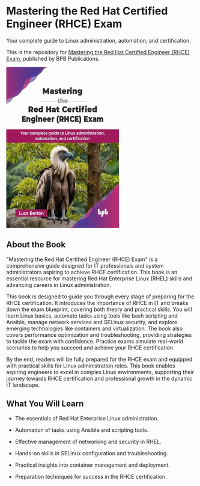 # Mastering the Red Hat Certified Engineer (RHCE) Exam

Your complete guide to Linux administration, automation, and certification.

This is the repository for
[Mastering the Red Hat Certified Engineer (RHCE) Exam](https://bpbonline.com/products/mastering-the-red-hat-certified-engineer-rhce-exam?variant=44305789976776),
published by BPB Publications.

<img src="9789365896800.jpg">

## About the Book

"Mastering the Red Hat Certified Engineer (RHCE) Exam" is a comprehensive guide designed for IT professionals and system administrators aspiring to achieve RHCE certification. This book is an essential resource for mastering Red Hat Enterprise Linux (RHEL) skills and advancing careers in Linux administration.

This book is designed to guide you through every stage of preparing for the RHCE certification. It introduces the importance of RHCE in IT and breaks down the exam blueprint, covering both theory and practical skills. You will learn Linux basics, automate tasks using tools like bash scripting and Ansible, manage network services and SELinux security, and explore emerging technologies like containers and virtualization. The book also covers performance optimization and troubleshooting, providing strategies to tackle the exam with confidence. Practice exams simulate real-world scenarios to help you succeed and achieve your RHCE certification.

By the end, readers will be fully prepared for the RHCE exam and equipped with practical skills for Linux administration roles. This book enables aspiring engineers to excel in complex Linux environments, supporting their journey towards RHCE certification and professional growth in the dynamic IT landscape.

## What You Will Learn

* The essentials of Red Hat Enterprise Linux administration.

* Automation of tasks using Ansible and scripting tools.

* Effective management of networking and security in RHEL.

* Hands-on skills in SELinux configuration and troubleshooting.

* Practical insights into container management and deployment.

* Preparation techniques for success in the RHCE certification.
